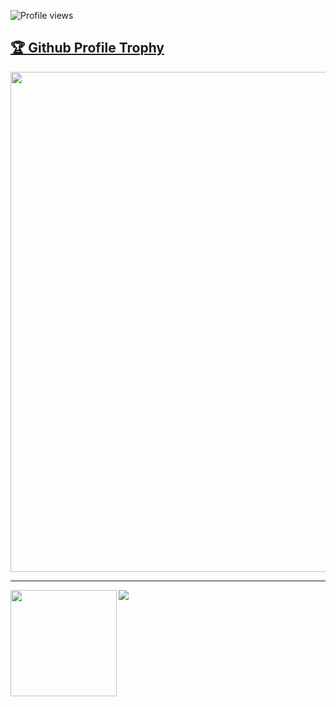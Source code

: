 ![Profile views](https://gpvc.arturio.dev/dev-fjk)

<a href="https://github.com/ryo-ma/github-profile-trophy"><h2>🏆 Github Profile Trophy</h2></a>
<a href="https://github.com/ryo-ma/github-profile-trophy">
  <img width=800 src="https://github-profile-trophy.vercel.app/?username=dev-fjk&column=8&theme=gruvbox&no-frame=true&margin-w=15"/>
</a>

---

<div>
  <img height="170" align="left" src="https://github-readme-stats.vercel.app/api?username=dev-fjk&count_private=true&include_all_commits=true&theme=nightowl" />
  <img src="https://github-readme-stats.vercel.app/api/top-langs/?username=dev-fjk&layout=compact&theme=nightowl" />
</div>


<!--
**dev-fjk/dev-fjk** is a ✨ _special_ ✨ repository because its `README.md` (this file) appears on your GitHub profile.

Here are some ideas to get you started:

- 🔭 I’m currently working on ...
- 🌱 I’m currently learning ...
- 👯 I’m looking to collaborate on ...
- 🤔 I’m looking for help with ...
- 💬 Ask me about ...
- 📫 How to reach me: ...
- 😄 Pronouns: ...
- ⚡ Fun fact: ...
-->
